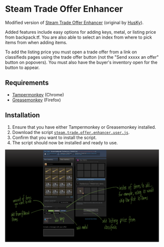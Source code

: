 # Steam Trade Offer Enhancer

Modified version of [Steam Trade Offer Enhancer](https://github.com/scholtzm/steam-trade-offer-enhancer) (original by [HusKy](https://github.com/scholtzm)).

Added features include easy options for adding keys, metal, or listing price from backpack.tf. You are also able to select an index from where to pick items from when adding items.

To add the listing price you must open a trade offer from a link on classifieds pages using the trade offer button (not the "Send xxxxx an offer" button on popovers). You must also have the buyer's inventory open for the button to appear.

## Requirements
* [Tampermonkey](https://chrome.google.com/webstore/detail/tampermonkey/dhdgffkkebhmkfjojejmpbldmpobfkfo?hl=en) (Chrome)
* [Greasemonkey](https://addons.mozilla.org/en-us/firefox/addon/greasemonkey/) (Firefox)

## Installation
1. Ensure that you have either Tampermonkey or Greasemonkey installed.
2. Download the script [`steam.trade.offer.enhancer.user.js`](steam.trade.offer.enhancer.user.js?raw=true).
3. Confirm that you want to install the script.
4. The script should now be installed and ready to use.

![overview](/images/example.png?raw=true)